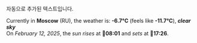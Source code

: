 
자동으로 추가된 텍스트입니다.

<!--START_SECTION:weather:moscow-->
Currently in **Moscow** (RU), the weather is: **-6.7°C** (feels like **-11.7°C**), ***clear sky***<br/>
On *February 12, 2025*, the *sun rises* at 🌅**08:01** and *sets* at 🌇**17:26**.
<!--END_SECTION:weather-->
